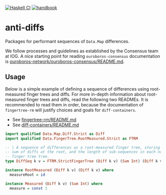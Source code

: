 [![Haskell CI](https://img.shields.io/github/actions/workflow/status/input-output-hk/anti-diffs/haskell.yml?label=Build&style=for-the-badge)](https://github.com/input-output-hk/anti-diffs/actions/workflows/haskell.yml)
[![handbook](https://img.shields.io/badge/policy-Cardano%20Engineering%20Handbook-informational?style=for-the-badge)](https://input-output-hk.github.io/cardano-engineering-handbook)

# anti-diffs

Packages for performant sequences of `Data.Map` differences.

We follow processes and guidelines as established by the Consensus team at IOG.
A nice starting point for reading `ouroboros-consensus` documentation is
[ouroboros-network/ouroboros-consensus/README.md](
https://github.com/input-output-hk/ouroboros-network/blob/master/ouroboros-consensus/README.md).


## Usage

Below is a simple example of defining a sequence of differences using
root-measured finger trees and diffs. For more in-depth information about
root-measured finger trees and diffs, read the following two READMEs. It is
recommended to read them in order, because the documentation of `fingertree-rm`
will justify choices and goals for `diff-containers`.

* See [fingertree-rm/README.md](./fingertree-rm/README.md)
* See [diff-containers/README.md](./diff-containers/README.md)

```haskell
import qualified Data.Map.Diff.Strict as Diff
import qualified Data.FingerTree.RootMeasured.Strict as FTRM

-- | A sequence of differences as a root-measured finger tree, storing the total
-- sum of diffs at the root, and the length of sub-sequences in each node of the
-- finger tree tree.
type DiffSeq k v = FTRM.StrictFingerTree (Diff k v) (Sum Int) (Diff k v)

instance RootMeasured (Diff k v) (Diff k v) where
  measureRoot = id

instance Measured (Diff k v) (Sum Int) where
  measure = const 1
```

